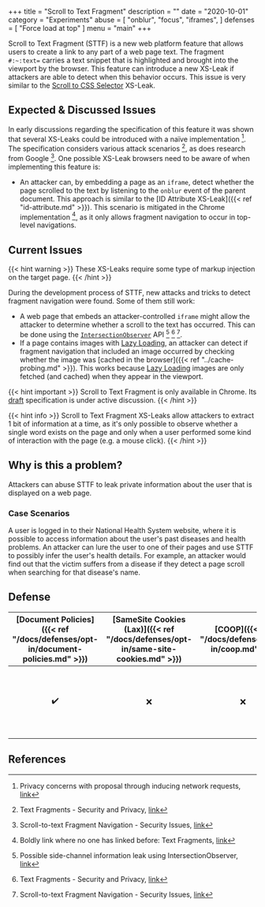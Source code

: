 +++
title = "Scroll to Text Fragment"
description = ""
date = "2020-10-01"
category = "Experiments"
abuse = [
    "onblur",
    "focus",
    "iframes",
]
defenses = [ "Force load at top" ]
menu = "main"
+++

Scroll to Text Fragment (STTF) is a new web platform feature that allows users to create a link to any part of a web page text. The fragment `#:~:text=` carries a text snippet that is highlighted and brought into the viewport by the browser. This feature can introduce a new XS-Leak if attackers are able to detect when this behavior occurs. This issue is very similar to the [Scroll to CSS Selector](https://docs.google.com/document/d/15HVLD6nddA0OaI8Dd0ayBP2jlGw5JpRD-njAyY1oNZo/edit#heading=h.wds2qckm3kh5) XS-Leak.

## Expected & Discussed Issues

In early discussions regarding the specification of this feature it was shown that several XS-Leaks could be introduced with a naïve implementation [^1]. The specification considers various attack scenarios [^3], as does research from Google [^4]. One possible XS-Leak browsers need to be aware of when implementing this feature is:

- An attacker can, by embedding a page as an `iframe`, detect whether the page scrolled to the text by listening to the `onblur` event of the parent document. This approach is similar to the [ID Attribute XS-Leak]({{< ref "id-attribute.md" >}}). This scenario is mitigated in the Chrome implementation [^5], as it only allows fragment navigation to occur in top-level navigations.

## Current Issues

{{< hint warning >}}
These XS-Leaks require some type of markup injection on the target page.
{{< /hint >}}

During the development process of STTF, new attacks and tricks to detect fragment navigation were found. Some of them still work:

- A web page that embeds an attacker-controlled `iframe` might allow the attacker to determine whether a scroll to the text has occurred. This can be done using the [`IntersectionObserver`](https://developer.mozilla.org/en-US/docs/Web/API/Intersection_Observer_API) API [^2] [^3] [^4].
- If a page contains images with [Lazy Loading](https://web.dev/native-lazy-loading/), an attacker can detect if fragment navigation that included an image occurred by checking whether the image was [cached in the browser]({{< ref "../cache-probing.md" >}}). This works because [Lazy Loading](https://web.dev/native-lazy-loading/) images are only fetched (and cached) when they appear in the viewport.

{{< hint important >}}
Scroll to Text Fragment is only available in Chrome. Its [draft](https://wicg.github.io/scroll-to-text-fragment/) specification is under active discussion.
{{< /hint >}}

{{< hint info >}}
Scroll to Text Fragment XS-Leaks allow attackers to extract 1 bit of information at a time, as it's only possible to observe whether a single word exists on the page and only when a user performed some kind of interaction with the page (e.g. a mouse click).
{{< /hint >}}

## Why is this a problem?

Attackers can abuse STTF to leak private information about the user that is displayed on a web page.

### Case Scenarios

A user is logged in to their National Health System website, where it is possible to access information about the user's past diseases and health problems. An attacker can lure the user to one of their pages and use STTF to possibly infer the user's health details. For example, an attacker would find out that the victim suffers from a disease if they detect a page scroll when searching for that disease's name.


## Defense

| [Document Policies]({{< ref "/docs/defenses/opt-in/document-policies.md" >}}) | [SameSite Cookies (Lax)]({{< ref "/docs/defenses/opt-in/same-site-cookies.md" >}}) | [COOP]({{< ref "/docs/defenses/opt-in/coop.md" >}}) | [Framing Protections]({{< ref "/docs/defenses/opt-in/xfo.md" >}}) |                                          [Isolation Policies]({{< ref "/docs/defenses/isolation-policies" >}})                                          |
| :--------------------------------------------------------------------------------: | :--------------------------------------------------------------------------------: | :-------------------------------------------------: | :---------------------------------------------------------------: | :-----------------------------------------------------------------------------------------------------------------------------------------------------: |
|                                         ✔️                                          |                                         ❌                                          |                          ❌                          |                                 ❌                                 | [RIP]({{< ref "/docs/defenses/isolation-policies/resource-isolation" >}}) 🔗 [NIP]({{< ref "/docs/defenses/isolation-policies/navigation-isolation" >}}) |

## References

[^1]: Privacy concerns with proposal through inducing network requests, [link](https://github.com/WICG/scroll-to-text-fragment/issues/76)
[^2]: Possible side-channel information leak using IntersectionObserver, [link](https://github.com/WICG/scroll-to-text-fragment/issues/79)
[^3]: Text Fragments - Security and Privacy, [link](https://wicg.github.io/scroll-to-text-fragment/#security-and-privacy)
[^4]: Scroll-to-text Fragment Navigation - Security Issues, [link](https://docs.google.com/document/d/1YHcl1-vE_ZnZ0kL2almeikAj2gkwCq8_5xwIae7PVik/edit#)
[^5]: Boldly link where no one has linked before: Text Fragments, [link](https://web.dev/text-fragments/#privacy)
